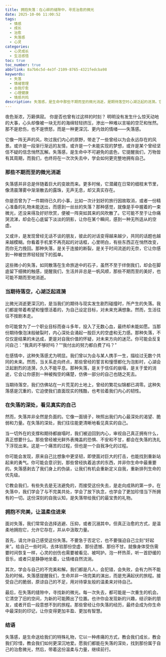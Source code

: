 ```yaml
---
title: 拥抱失落：在心碎的缝隙中，寻觅治愈的微光
date: 2025-10-06 11:00:52
tags:
  - 情感
  - 成长
  - 治愈
  - 失落感
  - 心灵
categories:
  - 心灵成长
  - 生活感悟
toc: true
toc_number: true
abbrlink: 8a7b6c5d-4e3f-2109-8765-4321fedcba98
keywords:
  - 失落
  - 情绪管理
  - 自我疗愈
  - 心理健康
  - 情感共鸣
description: 失落感，是生命中那些不期而至的微光消逝，是期待落空时心湖泛起的涟漪。它并非终点，而是我们与真实自我相遇的契机。本文将带你温柔地拥抱这份感受，在失落的深处，寻觅成长的力量与治愈的微光。
---
```


夜色渐浓，万籁俱寂。
你是否也曾有过这样的时刻？
明明没有发生什么惊天动地的大事，心头却像被一块无形的海绵轻轻挤压，渗出一种难以言喻的空茫和怅然。那不是悲伤，也不是愤怒，而是一种更深沉、更内敛的情绪——失落感。

它像一阵无声的风，吹过我们内心的原野，带走了一些曾经以为会永远存在的风景。或许是一段渐行渐远的友情，或许是一个未能实现的梦想，或许是某个曾经坚信不疑的信念悄然瓦解。失落感，是生命中不可避免的底色，它提醒我们，万物皆有其周期，而我们，也终将在一次次失去中，学会如何更完整地拥有自己。

### 那些不期而至的微光消逝

失落感并非总是伴随着巨大的变故而来。更多时候，它潜藏在日常的细枝末节里，像清晨薄雾中渐渐散去的露珠，无声无息，却又真实存在。

你是否曾为了一件期待已久的小事，比如一次计划好的旅行因故取消，或者一份精心准备的礼物未能送出，而感到一丝丝的失落？那种感觉，就像是手中握着的一束微光，还没来得及好好欣赏，便被一阵突如其来的风吹散了。它可能不至于让你痛哭流涕，却会在心底留下淡淡的阴影，让你在某个瞬间，感到一种无所适从的空虚。

又或许，是发现曾经无话不谈的朋友，彼此的对话变得越来越少，共同的话题也越来越模糊。你看着手机里不再亮起的对话框，心里明白，有些东西正在悄然改变，而你无力挽回。那种失落，是关于连接的断裂，是关于时间流逝的无奈，它让你感到一种被世界轻轻抛下的孤单。

这些微小的失落，如同散落在生命旅途中的石子，虽然不至于绊倒我们，却会在脚底留下细微的触感，提醒我们，生活并非总是一帆风顺，那些不期而至的美好，也可能不期而至地消逝。

### 当期待落空，心湖泛起涟漪

比微光消逝更深沉的，是当我们的期待与现实发生剧烈碰撞时，所产生的失落。我们都是带着希望和憧憬活着的，为自己设定目标，对未来充满想象。然而，生活往往不按剧本走。

你可能曾为了一个职业目标而奋斗多年，投入了无数心血，最终却未能如愿。当那份期待像泡沫般破裂时，内心深处会涌起一股巨大的空虚和无力感。那种失落，不仅仅是结果的未达成，更是对自我价值的怀疑，对未来方向的迷茫。你可能会反复问自己：“我真的不够好吗？”“我付出的努力都白费了吗？”

在感情中，这种失落感尤为明显。我们曾以为会与某人携手一生，描绘过无数个共同的未来。然而，当关系走向终点，那些曾经的誓言和憧憬都化为泡影时，心湖会泛起剧烈的涟漪，久久不能平息。那种失落，是关于信任的崩塌，是关于爱的消逝，它会让你感到一种被掏空的痛楚，仿佛一部分的自己也随之死去。

当期待落空，我们仿佛站在一片荒芜的土地上，曾经的繁花似锦都已凋零。这种失落感是沉重的，它迫使我们直面现实的残酷，也考验着我们内心的韧性。

### 在失落的深处，看见真实的自己

然而，失落并非全然是负面的。它像一面镜子，映照出我们内心最深处的渴望、脆弱和力量。在失落的深处，我们往往能更清晰地看见真实的自己。

当一切外在的支撑和期待都崩塌时，我们被迫回到内心，审视自己真正拥有什么，真正想要什么。那些曾经被光鲜外表掩盖的恐惧、不安和不甘，都会在失落的洗礼下浮现出来。这是一个痛苦的过程，但也是一个自我净化的过程。

你可能会发现，原来自己比想象中更坚韧，即使面对巨大的打击，也能找到重新站起来的勇气。你可能会意识到，那些曾经执着追求的东西，并非你生命中最重要的。失落感剥去了我们身上的伪装，让我们有机会重新定义自我，重新排列生命的优先级。

它教会我们，有些失去是无法避免的，而接受这份失去，是走向成熟的第一步。在失落中，我们学会了与不完美共处，学会了放下执念，也学会了更加珍惜当下所拥有的一切。这份深刻的自我认知，是失落带给我们的最宝贵的礼物。

### 拥抱不完美，让温柔住进来

面对失落，我们常常会选择逃避、压抑，或者沉溺其中。但真正治愈的方式，是温柔地拥抱它，允许它存在，并从中汲取力量。

首先，请允许自己感受这份失落。不要急于否定它，也不要强迫自己立刻“好起来”。给自己一些时间，去体验那份空虚、那份遗憾、那份不甘。就像身体受伤需要时间恢复一样，心灵的创伤也需要被看见、被呵护。泡一杯热茶，听一首舒缓的音乐，或者只是静静地坐着，让情绪自然流淌。

其次，学会与自己的不完美和解。我们都是凡人，会犯错，会失败，会有力所不能及的时候。失落感提醒我们，生命并非一场完美的演出，而是充满起伏的旅程。接受自己的脆弱，原谅自己的不足，用对待挚友般的温柔来对待自己。

最后，在失落的缝隙中，寻找新的微光。每一次失去，都可能是一次重生的机会。它清空了旧的空间，为新的可能腾出了位置。也许你会发现新的兴趣，结识新的朋友，或者开启一段意想不到的旅程。那些曾经让你失落的经历，最终会成为你生命中最深刻的印记，让你变得更加丰盈、更加有智慧。

### 结语

失落感，是生命送给我们的特殊礼物，它以一种疼痛的方式，教会我们成长，教会我们珍惜，教会我们如何更深沉地爱。愿我们都能在失落的深处，找到那份属于自己的治愈微光，然后，带着这份温柔与力量，继续前行。